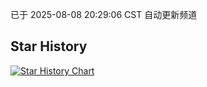 已于 2025-08-08 20:29:06 CST 自动更新频道
## Star History
<a href='https://star-history.com/#Baron-Chen/iptv&Date'>
<picture>
<source media='(prefers-color-scheme: dark)' srcset='https://api.star-history.com/svg?repos=Baron-Chen/iptv&type=Date&theme=dark' />
<source media='(prefers-color-scheme: light)' srcset='https://api.star-history.com/svg?repos=Baron-Chen/iptv&type=Date' />
<img alt='Star History Chart' src='https://api.star-history.com/svg?repos=Baron-Chen/iptv&type=Date' />
</picture>
</a>
